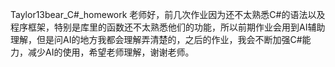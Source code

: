 Taylor13bear_C#_homework
老师好，前几次作业因为还不太熟悉C#的语法以及程序框架，特别是库里的函数还不太熟悉他们的功能，所以前期作业会用到AI辅助理解，但是问AI的地方我都会理解弄清楚的，之后的作业，我会不断加强C#能力，减少AI的使用，希望老师理解，谢谢老师。
